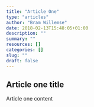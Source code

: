 ```yaml
---
title: "Article One"
type: "articles"
author: "Bram Willemse"
date: 2018-02-13T15:48:05+01:00
description: ""
summary: ""
resources: []
categories: []
slug: ""
draft: false
---
```


## Article one title

Article one content